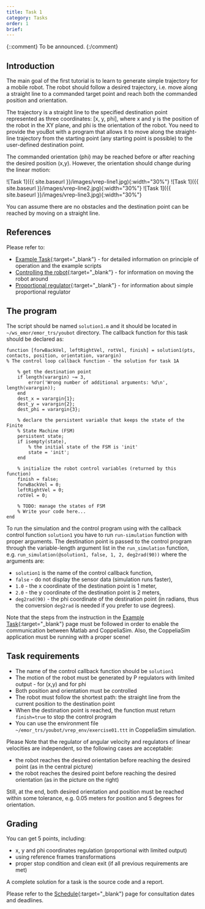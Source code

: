 ```yaml
---
title: Task 1
category: Tasks
order: 1
brief: 
---
```


{::comment}
To be announced.
{:/comment}

## Introduction

The main goal of the first tutorial is to learn to generate simple trajectory for a mobile robot.
The robot should follow a desired trajectory, i.e. move along a straight line to a commanded target point and reach both the commanded position and orientation.

The trajectory is a straight line to the specified destination point represented as three coordinates: [x, y, phi], where x and y is the position of the robot in the XY plane, and phi is the orientation of the robot. You need to provide the youBot with a program that allows it to move along the straight-line trajectory from the starting point (any starting point is possible) to the user-defined destination point.

The commanded orientation (phi) may be reached before or after reaching the desired position (x,y). However, the orientation should change during the linear motion:

![Task 1]({{ site.baseurl }}/images/vrep-line1.jpg){:width="30%"}
![Task 1]({{ site.baseurl }}/images/vrep-line2.jpg){:width="30%"}
![Task 1]({{ site.baseurl }}/images/vrep-line3.jpg){:width="30%"}

You can assume there are no obstacles and the destination point can be reached by moving on a straight line.

## References

Please refer to:
* [Example Task]({{site.baseurl}}/03_references/03_example_task){:target="_blank"} - for detailed information on principle of operation and the example scripts
* [Controlling the robot]({{site.baseurl}}/03_references/04_control){:target="_blank"} - for information on moving the robot around
* [Proportional regulator]({{site.baseurl}}/03_references/05_regulator){:target="_blank"} - for information about simple proportional regulator

## The program

The script should be named `solution1.m` and it should be located in `~/ws_emor/emor_trs/youbot` directory. The callback function for this task should be declared as:
```
function [forwBackVel, leftRightVel, rotVel, finish] = solution1(pts, contacts, position, orientation, varargin)
% The control loop callback function - the solution for task 1A

    % get the destination point
    if length(varargin) ~= 3,
        error('Wrong number of additional arguments: %d\n', length(varargin));
    end
    dest_x = varargin{1};
    dest_y = varargin{2};
    dest_phi = varargin{3};

    % declare the persistent variable that keeps the state of the Finite
    % State Machine (FSM)
    persistent state;
    if isempty(state),
        % the initial state of the FSM is 'init'
        state = 'init';
    end

    % initialize the robot control variables (returned by this function)
    finish = false;
    forwBackVel = 0;
    leftRightVel = 0;
    rotVel = 0;

    % TODO: manage the states of FSM
    % Write your code here...
end
```

To run the simulation and the control program using with the callback control function `solution1` you have to run `run-simulation` function with proper arguments.
The destination point is passed to the control program through the variable-length argument list in the `run_simulation` function, e.g. `run_simulation(@solution1, false, 1, 2, deg2rad(90))` where the arguments are:
* `solution1` is the name of the control callback function,
* `false` - do not display the sensor data (simulation runs faster),
* `1.0` - the x coordinate of the destination point is 1 meter,
* `2.0` - the y coordinate of the destination point is 2 meters,
* `deg2rad(90)` - the phi coordinate of the destination point (in radians, thus the conversion `deg2rad` is needed if you prefer to use degrees).

Note that the steps from the instruction in the [Example Task]({{site.baseurl}}/03_references/03_example_task){:target="_blank"} page must be followed in order to enable the communication between Matlab and CoppeliaSim. Also, the CoppeliaSim application must be running with a proper scene!

## Task requirements

* The name of the control callback function should be `solution1`
* The motion of the robot must be generated by P regulators with limited output - for (x,y) and for phi
* Both position and orientation must be controlled
* The robot must follow the shortest path: the straight line from the current position to the destination point
* When the destination point is reached, the function must return `finish=true` to stop the control program
* You can use the environment file `~/emor_trs/youbot/vrep_env/exercise01.ttt` in CoppeliaSim simulation.

Please Note that the regulator of angular velocity and regulators of linear velocities are independent, so the following cases are acceptable:
* the robot reaches the desired orientation before reaching the desired point (as in the central picture)
* the robot reaches the desired point before reaching the desired orientation (as in the picture on the right)

Still, at the end, both desired orientation and position must be reached within some tolerance, e.g. 0.05 meters for position and 5 degrees for orientation.

## Grading

You can get 5 points, including:
* x, y and phi coordinates regulation (proportional with limited output)
* using reference frames transformations
* proper stop condition and clean exit (if all previous requirements are met)

A complete solution for a task is the source code and a report.

Please refer to the [Schedule]({{site.baseurl}}/01_introduction/02_schedule){:target="_blank"} page for consultation dates and deadlines.
